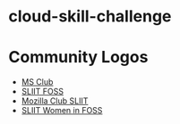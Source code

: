 # cloud-skill-challenge

# Community Logos
- [MS Club]()
- [SLIIT FOSS](https://github.com/sliit-foss/brand-assets/tree/master/Logo)
- [Mozilla Club SLIIT](https://github.com/Kushiya/OpenDesign/tree/master/campus-clubs/SLIIT/logo/2020)
- [SLIIT Women in FOSS](https://github.com/Sewvandiii/WIF-SLIIT/tree/main/WIF%20SLIIT%20logo/Resources)

